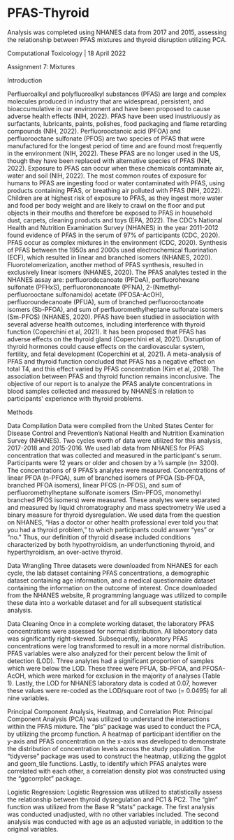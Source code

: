 # PFAS-Thyroid
Analysis was completed using NHANES data from 2017 and 2015, assessing the relationship between PFAS mixtures and thyroid disruption utilizing PCA.


Computational Toxicology | 18 April 2022

Assignment 7: Mixtures

Introduction

Perfluoroalkyl and polyfluoroalkyl substances (PFAS) are large and complex molecules produced in industry that are widespread, persistent, and bioaccumulative in our environment and have been proposed to cause adverse health effects (NIH, 2022). PFAS have been used inustriuously as surfactants, lubricants, paints, polishes, food packaging and flame retarding compounds (NIH, 2022). Perfluorooctanoic acid (PFOA) and perfluorooctane sulfonate (PFOS) are two species of PFAS that were manufactured for the longest period of time and are found most frequently in the environment (NIH, 2022). These PFAS are no longer used in the US, though they have been replaced with alternative species of PFAS (NIH, 2022). Exposure to PFAS can occur when these chemicals contaminate air, water and soil (NIH, 2022). The most common routes of exposure for humans to PFAS are ingesting food or water contaminated with PFAS, using products containing PFAS, or breathing air polluted with PFAS (NIH, 2022). Children are at highest risk of exposure to PFAS, as they ingest more water and food per body weight and are likely to crawl on the floor and put objects in their mouths and therefore be exposed to PFAS in household dust, carpets, cleaning products and toys (EPA, 2022). The CDC’s National Health and Nutrition Examination Survey (NHANES) in the year 2011-2012 found evidence of PFAS in the serum of 97% of participants (CDC, 2020). 
PFAS occur as complex mixtures in the environment (CDC, 2020). Synthesis of PFAS between the 1950s and 2000s used electrochemical fluorination (ECF), which resulted in linear and branched isomers (NHANES, 2020). Fluorotelomerization, another method of PFAS synthesis, resulted in exclusively linear isomers (NHANES, 2020). The PFAS analytes tested in the NHANES assay are: perfluorodecanoate (PFDeA), perfluorohexane sulfonate (PFHxS),  perfluorononanoate (PFNA),  2-(Nmethyl-perfluorooctane sulfonamido) acetate (PFOSA-AcOH), perfluoroundecanoate (PFUA), sum of branched perfluorooctanoate isomers (Sb-PFOA), and sum of perfluoromethylheptane sulfonate isomers (Sm-PFOS) (NHANES, 2020).
PFAS have been studied in association with several adverse health outcomes, including interference with thyroid function (Coperchini et al, 2021). It has been proposed that PFAS has adverse effects on the thyroid gland (Coperchini et al, 2021). Disruption of thyroid hormones could cause effects on the cardiovascular system, fertility, and fetal development (Coperchini et al, 2021). A meta-analysis of PFAS and thyroid function concluded that PFAS has a negative effect on total T4, and this effect varied by PFAS concentration (Kim et al, 2018). The association between PFAS and thyroid function remains inconclusive. The objective of our report is to analyze the PFAS analyte concentrations in blood samples collected and measured by NHANES in relation to participants' experience with thyroid problems. 


Methods

Data Compilation
Data were compiled from the United States Center for Disease Control and Prevention’s National Health and Nutrition Examination Survey (NHANES). Two cycles worth of data were utilized for this analysis, 2017-2018 and 2015-2016. We used lab data from NHANES for PFAS concentration that was collected and measured in the participant's serum. Participants were 12 years or older and chosen by a ⅓ sample (n= 3200).
The concentrations of 9 PFAS’s analytes were measured. Concentrations of linear PFOA (n-PFOA), sum of branched isomers of PFOA (Sb-PFOA, branched PFOA isomers), linear PFOS (n-PFOS), and sum of perfluoromethylheptane sulfonate isomers (Sm-PFOS, monomethyl branched PFOS isomers) were measured. These analytes were separated and measured by liquid chromatography and mass spectrometry 
We used a binary measure for thyroid dysregulation. We used data from the question on NHANES,  “Has a doctor or other health professional ever told you that you had a thyroid problem,”  to which participants could answer “yes” or “no.” Thus, our definition of thyroid disease included conditions characterized by both hypothyroidism, an underfunctioning thyroid, and hyperthyroidism, an over-active thyroid.

Data Wrangling
	Three datasets were downloaded from NHANES for each cycle, the lab dataset containing PFAS concentrations, a demographic dataset containing age information, and a medical questionnaire dataset containing the information on the outcome of interest. Once downloaded from the NHANES website, R programming language was utilized to compile these data into a workable dataset and for all subsequent statistical analysis. 

Data Cleaning
	Once in a complete working dataset, the laboratory PFAS concentrations were assessed for normal distribution. All laboratory data was significantly right-skewed. Subsequently, laboratory PFAS concentrations were log transformed to result in a more normal distribution. PFAS variables were also analyzed for their percent below the limit of detection (LOD). Three analytes had a significant proportion of samples which were below the LOD. These three were PFUA, Sb-PFOA, and PFOSA-AcOH, which were marked for exclusion in the majority of analyses (Table 1). Lastly, the LOD for NHANES laboratory data is coded at 0.07, however these values were re-coded as the LOD/square root of two (= 0.0495) for all nine variables.

Principal Component Analysis, Heatmap, and Correlation Plot:
	Principal Component Analysis (PCA) was utilized to understand the interactions within the   PFAS mixture. The “pls” package was used to conduct the PCA, by utilizing the prcomp function. A heatmap of participant identifier on the y-axis and PFAS concentration on the x-axis was developed to demonstrate the distribution of concentration levels across the study population. The “tidyverse” package was used to construct the heatmap, utilizing the ggplot and geom_tile functions. Lastly, to identify which PFAS analytes were correlated with each other, a correlation density plot was constructed using the “ggcorrplot” package.

Logistic Regression: 
	Logistic Regression was utilized to statistically assess the relationship between thyroid dysregulation and PC1 & PC2. The “glm” function was utilized from the Base R “stats” package. The first analysis was conducted unadjusted, with no other variables included. The second analysis was conducted with age as an adjusted variable, in addition to the original variables. 
